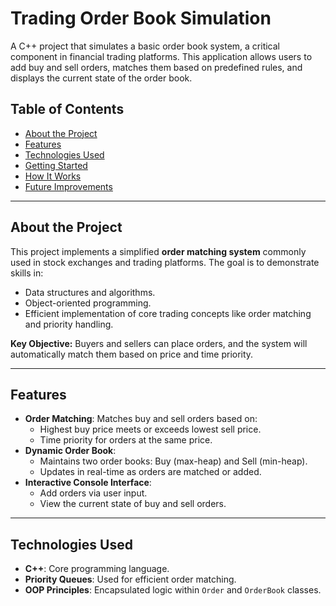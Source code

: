 # Trading Order Book Simulation

A C++ project that simulates a basic order book system, a critical component in financial trading platforms. This application allows users to add buy and sell orders, matches them based on predefined rules, and displays the current state of the order book.

## Table of Contents
- [About the Project](#about-the-project)
- [Features](#features)
- [Technologies Used](#technologies-used)
- [Getting Started](#getting-started)
- [How It Works](#how-it-works)
- [Future Improvements](#future-improvements)

---

## About the Project
This project implements a simplified **order matching system** commonly used in stock exchanges and trading platforms. The goal is to demonstrate skills in:
- Data structures and algorithms.
- Object-oriented programming.
- Efficient implementation of core trading concepts like order matching and priority handling.

**Key Objective:** Buyers and sellers can place orders, and the system will automatically match them based on price and time priority.

---

## Features
- **Order Matching**: Matches buy and sell orders based on:
  - Highest buy price meets or exceeds lowest sell price.
  - Time priority for orders at the same price.
- **Dynamic Order Book**:
  - Maintains two order books: Buy (max-heap) and Sell (min-heap).
  - Updates in real-time as orders are matched or added.
- **Interactive Console Interface**:
  - Add orders via user input.
  - View the current state of buy and sell orders.

---

## Technologies Used
- **C++**: Core programming language.
- **Priority Queues**: Used for efficient order matching.
- **OOP Principles**: Encapsulated logic within `Order` and `OrderBook` classes.

